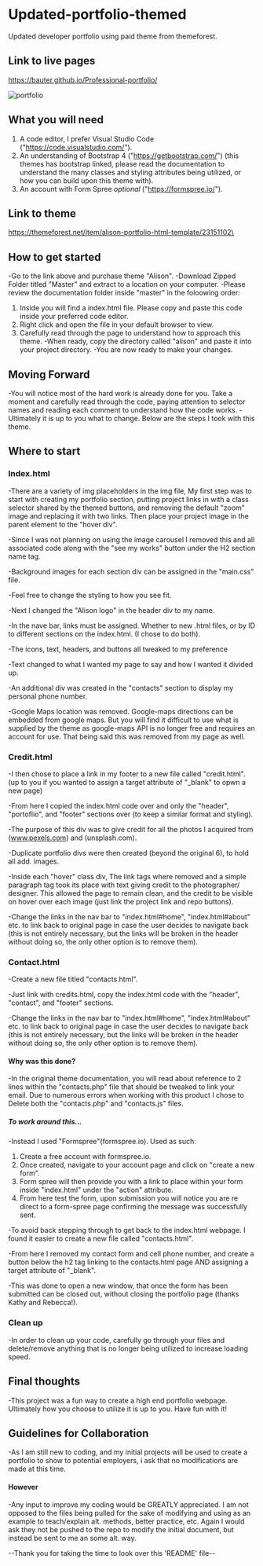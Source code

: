 # Updated-portfolio-themed
Updated developer portfolio using paid theme from themeforest.

## Link to live pages ##

https://bauter.github.io/Professional-portfolio/

![portfolio](updatedportfolio.gif)

## What you will need ##

1. A code editor, I prefer Visual Studio Code ("https://code.visualstudio.com/").
2. An understanding of Bootstrap 4 ("https://getbootstrap.com/") (this themes has bootstrap linked, please read the documentation to understand the many classes and styling attributes being utilized, or how you can build upon this theme with).
3. An account with Form Spree *optional* ("https://formspree.io/").

## Link to theme ##

https://themeforest.net/item/alison-portfolio-html-template/23151102\

## How to get started ##

-Go to the link above and purchase theme "Alison".
-Download Zipped Folder titled "Master" and extract to a location on your computer.
-Please review the documentation folder inside "master" in the foloowing order:
 1. Inside you will find a index.html file. Please copy and paste this code inside your preferred code editor.
 2. Right click and open the file in your default browser to view.
 3. Carefully read through the page to understand how to approach this theme.
-When ready, copy the directory called "alison" and paste it into your project directory.
-You are now ready to make your changes.

## Moving Forward ##

-You will notice most of the hard work is already done for you. Take a moment and carefully read through the code, paying attention to selector names and reading each comment to understand how the code works.
-Ultimately it is up to you what to change. Below are the steps I took with this theme.

## Where to start ##

### Index.html ###

-There are a variety of img placeholders in the img file, My first step was to start with creating my portfolio section, putting project links in with a class selector shared by the themed buttons, and removing the default "zoom" image and replacing it with two links. Then place your project image in the parent element to the "hover div".

-Since I was not planning on using the image carousel I removed this and all associated code along with the "see my works" button under the H2 section name tag.

-Background images for each section div can be assigned in the "main.css" file. 

-Feel free to change the styling to how you see fit.

-Next I changed the "Alison logo" in the header div to my name.

-In the nave bar, links must be assigned. Whether to new .html files, or by ID to different sections on the index.html. (I chose to do both). 

-The icons, text, headers, and buttons all tweaked to my preference

-Text changed to what I wanted my page to say and how I wanted it divided up.

-An additional div was created in the "contacts" section to display my personal phone number.

-Google Maps location was removed. Google-maps directions can be embedded from google maps. But you will find it difficult to use what is supplied by the theme as google-maps API is no longer free and requires an account for use. That being said this was removed from my page as well.

### Credit.html ###

-I then chose to place a link in my footer to a new file called "credit.html". (up to you if you wanted to assign a target attribute of "_blank" to opwn a new page)

-From here I copied the index.html code over and only the "header", "portoflio", and "footer" sections over (to keep a similar format and styling).

-The purpose of this div was to give credit for all the photos I acquired from (www.pexels.com) and (unsplash.com).

-Duplicate portfolio divs were then created (beyond the original 6), to hold all add. images.

-Inside each "hover" class div, The link tags where removed and a simple paragraph tag took its place with text giving credit to the photographer/ designer. This allowed the page to remain clean, and the credit to be visible on hover over each image (just link the project link and repo buttons).

-Change the links in the nav bar to "index.html#home", "index.html#about" etc. to link back to original page in case the user decides to navigate back (this is not entirely necessary, but the links will be broken in the header without doing so, the only other option is to remove them).

### Contact.html ###

-Create a new file titled "contacts.html".

-Just link with credits.html, copy the index.html code with the "header", "contact", and "footer" sections.

-Change the links in the nav bar to "index.html#home", "index.html#about" etc. to link back to original page in case the user decides to navigate back (this is not entirely necessary, but the links will be broken in the header without doing so, the only other option is to remove them).

#### Why was this done? ####

-In the original theme documentation, you will read about reference to 2 lines within the "contacts.php" file that should be tweaked to link your email. Due to numerous errors when working with this product I chose to Delete both the "contacts.php" and "contacts.js" files. 

##### To work around this... #####

-Instead I used "Formspree"(formspree.io). Used as such:
 1. Create a free account with formspree.io.
 2. Once created, navigate to your account page and click on "create a new form".
 3. Form spree will then provide you with a link to place within your form inside "index.html" under the "action" attribute.
 4. From here test the form, upon submission you will notice you are re direct to a form-spree page confirming the message was successfully sent.

-To avoid back stepping through to get back to the index.html webpage. I found it easier to create a new file called "contacts.html".

-From here I removed my contact form and cell phone number, and create a button below the h2 tag linking to the contacts.html page AND assigning a target attribute of "_blank".

-This was done to open a new window, that once the form has been submitted can be closed out, without closing the portfolio page (thanks Kathy and Rebecca!).

### Clean up ###

-In order to clean up your code, carefully go through your files and delete/remove anything that is no longer being utilized to increase loading speed.

## Final thoughts ##

-This project was a fun way to create a high end portfolio webpage. Ultimately how you choose to utilize it is up to you. Have fun with it!

## Guidelines for Collaboration ##

-As I am still new to coding, and my initial projects will be used to create a portfolio to show to potential employers, i ask that no modifications are made at this time.

#### However ####

 -Any input to improve my coding would be GREATLY appreciated. I am not opposed to the files being pulled for the sake of modifying and using as an example to teach/explain alt. methods, better practice, etc. Again I would ask they not be pushed to the repo to modify the initial document, but instead be sent to me an some alt. way.

 --Thank you for taking the time to look over this 'README' file--





